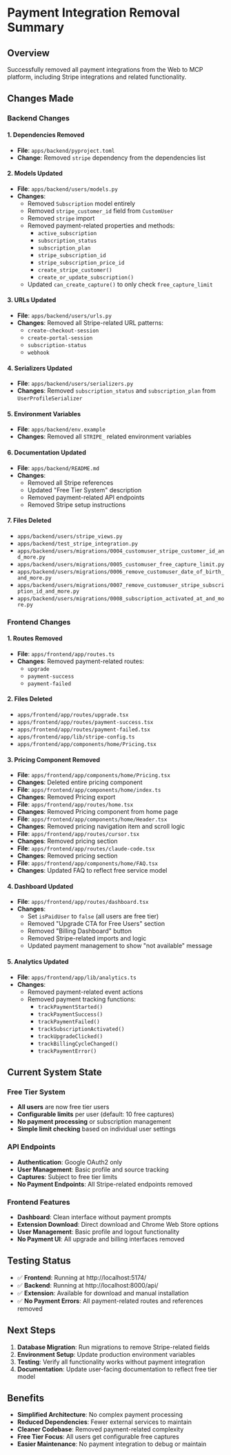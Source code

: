 # Payment Integration Removal Summary

## Overview
Successfully removed all payment integrations from the Web to MCP platform, including Stripe integrations and related functionality.

## Changes Made

### Backend Changes

#### 1. Dependencies Removed
- **File**: `apps/backend/pyproject.toml`
- **Change**: Removed `stripe` dependency from the dependencies list

#### 2. Models Updated
- **File**: `apps/backend/users/models.py`
- **Changes**:
  - Removed `Subscription` model entirely
  - Removed `stripe_customer_id` field from `CustomUser`
  - Removed `stripe` import
  - Removed payment-related properties and methods:
    - `active_subscription`
    - `subscription_status` 
    - `subscription_plan`
    - `stripe_subscription_id`
    - `stripe_subscription_price_id`
    - `create_stripe_customer()`
    - `create_or_update_subscription()`
  - Updated `can_create_capture()` to only check `free_capture_limit`

#### 3. URLs Updated
- **File**: `apps/backend/users/urls.py`
- **Changes**: Removed all Stripe-related URL patterns:
  - `create-checkout-session`
  - `create-portal-session`
  - `subscription-status`
  - `webhook`

#### 4. Serializers Updated
- **File**: `apps/backend/users/serializers.py`
- **Changes**: Removed `subscription_status` and `subscription_plan` from `UserProfileSerializer`

#### 5. Environment Variables
- **File**: `apps/backend/env.example`
- **Changes**: Removed all `STRIPE_` related environment variables

#### 6. Documentation Updated
- **File**: `apps/backend/README.md`
- **Changes**: 
  - Removed all Stripe references
  - Updated "Free Tier System" description
  - Removed payment-related API endpoints
  - Removed Stripe setup instructions

#### 7. Files Deleted
- `apps/backend/users/stripe_views.py`
- `apps/backend/test_stripe_integration.py`
- `apps/backend/users/migrations/0004_customuser_stripe_customer_id_and_more.py`
- `apps/backend/users/migrations/0005_customuser_free_capture_limit.py`
- `apps/backend/users/migrations/0006_remove_customuser_date_of_birth_and_more.py`
- `apps/backend/users/migrations/0007_remove_customuser_stripe_subscription_id_and_more.py`
- `apps/backend/users/migrations/0008_subscription_activated_at_and_more.py`

### Frontend Changes

#### 1. Routes Removed
- **File**: `apps/frontend/app/routes.ts`
- **Changes**: Removed payment-related routes:
  - `upgrade`
  - `payment-success`
  - `payment-failed`

#### 2. Files Deleted
- `apps/frontend/app/routes/upgrade.tsx`
- `apps/frontend/app/routes/payment-success.tsx`
- `apps/frontend/app/routes/payment-failed.tsx`
- `apps/frontend/app/lib/stripe-config.ts`
- `apps/frontend/app/components/home/Pricing.tsx`

#### 3. Pricing Component Removed
- **File**: `apps/frontend/app/components/home/Pricing.tsx`
- **Changes**: Deleted entire pricing component
- **File**: `apps/frontend/app/components/home/index.ts`
- **Changes**: Removed Pricing export
- **File**: `apps/frontend/app/routes/home.tsx`
- **Changes**: Removed Pricing component from home page
- **File**: `apps/frontend/app/components/home/Header.tsx`
- **Changes**: Removed pricing navigation item and scroll logic
- **File**: `apps/frontend/app/routes/cursor.tsx`
- **Changes**: Removed pricing section
- **File**: `apps/frontend/app/routes/claude-code.tsx`
- **Changes**: Removed pricing section
- **File**: `apps/frontend/app/components/home/FAQ.tsx`
- **Changes**: Updated FAQ to reflect free service model

#### 4. Dashboard Updated
- **File**: `apps/frontend/app/routes/dashboard.tsx`
- **Changes**:
  - Set `isPaidUser` to `false` (all users are free tier)
  - Removed "Upgrade CTA for Free Users" section
  - Removed "Billing Dashboard" button
  - Removed Stripe-related imports and logic
  - Updated payment management to show "not available" message

#### 5. Analytics Updated
- **File**: `apps/frontend/app/lib/analytics.ts`
- **Changes**:
  - Removed payment-related event actions
  - Removed payment tracking functions:
    - `trackPaymentStarted()`
    - `trackPaymentSuccess()`
    - `trackPaymentFailed()`
    - `trackSubscriptionActivated()`
    - `trackUpgradeClicked()`
    - `trackBillingCycleChanged()`
    - `trackPaymentError()`

## Current System State

### Free Tier System
- **All users** are now free tier users
- **Configurable limits** per user (default: 10 free captures)
- **No payment processing** or subscription management
- **Simple limit checking** based on individual user settings

### API Endpoints
- **Authentication**: Google OAuth2 only
- **User Management**: Basic profile and source tracking
- **Captures**: Subject to free tier limits
- **No Payment Endpoints**: All Stripe-related endpoints removed

### Frontend Features
- **Dashboard**: Clean interface without payment prompts
- **Extension Download**: Direct download and Chrome Web Store options
- **User Management**: Basic profile and logout functionality
- **No Payment UI**: All upgrade and billing interfaces removed

## Testing Status
- ✅ **Frontend**: Running at http://localhost:5174/
- ✅ **Backend**: Running at http://localhost:8000/api/
- ✅ **Extension**: Available for download and manual installation
- ✅ **No Payment Errors**: All payment-related routes and references removed

## Next Steps
1. **Database Migration**: Run migrations to remove Stripe-related fields
2. **Environment Setup**: Update production environment variables
3. **Testing**: Verify all functionality works without payment integration
4. **Documentation**: Update user-facing documentation to reflect free tier model

## Benefits
- **Simplified Architecture**: No complex payment processing
- **Reduced Dependencies**: Fewer external services to maintain
- **Cleaner Codebase**: Removed payment-related complexity
- **Free Tier Focus**: All users get configurable free captures
- **Easier Maintenance**: No payment integration to debug or maintain